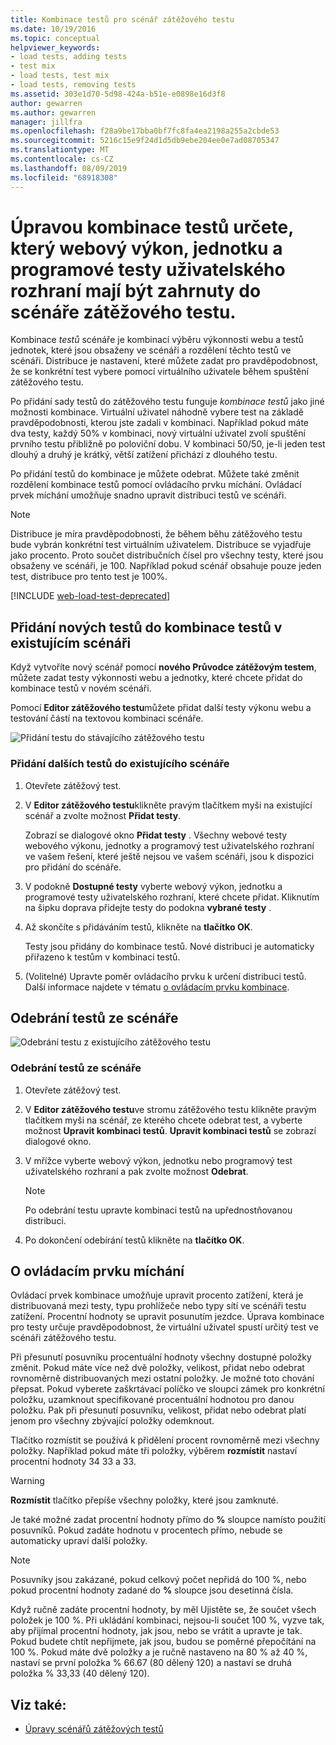 ```yaml
---
title: Kombinace testů pro scénář zátěžového testu
ms.date: 10/19/2016
ms.topic: conceptual
helpviewer_keywords:
- load tests, adding tests
- test mix
- load tests, test mix
- load tests, removing tests
ms.assetid: 303e1d70-5d98-424a-b51e-e0898e16d3f8
author: gewarren
ms.author: gewarren
manager: jillfra
ms.openlocfilehash: f28a9be17bba0bf7fc8fa4ea2198a255a2cbde53
ms.sourcegitcommit: 5216c15e9f24d1d5db9ebe204ee0e7ad08705347
ms.translationtype: MT
ms.contentlocale: cs-CZ
ms.lasthandoff: 08/09/2019
ms.locfileid: "68918308"
---
```

# <a name="edit-the-test-mix-to-specify-which-web-performance-unit-and-coded-ui-tests-to-include-in-a-load-test-scenario"></a>Úpravou kombinace testů určete, který webový výkon, jednotku a programové testy uživatelského rozhraní mají být zahrnuty do scénáře zátěžového testu.

Kombinace *testů* scénáře je kombinací výběru výkonnosti webu a testů jednotek, které jsou obsaženy ve scénáři a rozdělení těchto testů ve scénáři. Distribuce je nastavení, které můžete zadat pro pravděpodobnost, že se konkrétní test vybere pomocí virtuálního uživatele během spuštění zátěžového testu.

Po přidání sady testů do zátěžového testu funguje *kombinace testů* jako jiné možnosti kombinace. Virtuální uživatel náhodně vybere test na základě pravděpodobnosti, kterou jste zadali v kombinaci. Například pokud máte dva testy, každý 50% v kombinaci, nový virtuální uživatel zvolí spuštění prvního testu přibližně po poloviční dobu. V kombinaci 50/50, je-li jeden test dlouhý a druhý je krátký, větší zatížení přichází z dlouhého testu.

Po přidání testů do kombinace je můžete odebrat. Můžete také změnit rozdělení kombinace testů pomocí ovládacího prvku míchání. Ovládací prvek míchání umožňuje snadno upravit distribuci testů ve scénáři.

> [!NOTE]
> Distribuce je míra pravděpodobnosti, že během běhu zátěžového testu bude vybrán konkrétní test virtuálním uživatelem. Distribuce se vyjadřuje jako procento. Proto součet distribučních čísel pro všechny testy, které jsou obsaženy ve scénáři, je 100. Například pokud scénář obsahuje pouze jeden test, distribuce pro tento test je 100%.

[!INCLUDE [web-load-test-deprecated](includes/web-load-test-deprecated.md)]

## <a name="add-new-tests-to-a-test-mix-in-an-existing-scenario"></a>Přidání nových testů do kombinace testů v existujícím scénáři

Když vytvoříte nový scénář pomocí **nového Průvodce zátěžovým testem**, můžete zadat testy výkonnosti webu a jednotky, které chcete přidat do kombinace testů v novém scénáři.

Pomocí **Editor zátěžového testu**můžete přidat další testy výkonu webu a testování částí na textovou kombinaci scénáře.

![Přidání testu do stávajícího zátěžového testu](../test/media/ltest_addingtests.png)

### <a name="to-add-more-tests-to-an-existing-scenario"></a>Přidání dalších testů do existujícího scénáře

1. Otevřete zátěžový test.

2. V **Editor zátěžového testu**klikněte pravým tlačítkem myši na existující scénář a zvolte možnost **Přidat testy**.

     Zobrazí se dialogové okno **Přidat testy** . Všechny webové testy webového výkonu, jednotky a programový test uživatelského rozhraní ve vašem řešení, které ještě nejsou ve vašem scénáři, jsou k dispozici pro přidání do scénáře.

3. V podokně **Dostupné testy** vyberte webový výkon, jednotku a programové testy uživatelského rozhraní, které chcete přidat. Kliknutím na šipku doprava přidejte testy do podokna **vybrané testy** .

4. Až skončíte s přidáváním testů, klikněte na **tlačítko OK**.

     Testy jsou přidány do kombinace testů. Nové distribuci je automaticky přiřazeno k testům v kombinaci testů.

5. (Volitelné) Upravte poměr ovládacího prvku k určení distribuci testů. Další informace najdete v tématu [o ovládacím prvku kombinace](../test/edit-the-test-mix-to-specify-which-web-browsers-types-in-a-load-test-scenario.md).

## <a name="remove-tests-from-a-scenario"></a>Odebrání testů ze scénáře
![Odebrání testu z existujícího zátěžového testu](../test/media/ltest_removetest.png)

### <a name="to-remove-tests-from-a-scenario"></a>Odebrání testů ze scénáře

1. Otevřete zátěžový test.

2. V **Editor zátěžového testu**ve stromu zátěžového testu klikněte pravým tlačítkem myši na scénář, ze kterého chcete odebrat test, a vyberte možnost **Upravit kombinaci testů**. **Upravit kombinaci testů** se zobrazí dialogové okno.

3. V mřížce vyberte webový výkon, jednotku nebo programový test uživatelského rozhraní a pak zvolte možnost **Odebrat**.

    > [!NOTE]
    > Po odebrání testu upravte kombinaci testů na upřednostňovanou distribuci.

4. Po dokončení odebírání testů klikněte na **tlačítko OK**.

## <a name="EditingTestMixAboutMixControl"></a>O ovládacím prvku míchání
Ovládací prvek kombinace umožňuje upravit procento zatížení, která je distribuovaná mezi testy, typu prohlížeče nebo typy sítí ve scénáři testu zatížení. Procentní hodnoty se upravit posunutím jezdce. Úprava kombinace pro testy určuje pravděpodobnost, že virtuální uživatel spustí určitý test ve scénáři zátěžového testu.

Při přesunutí posuvníku procentuální hodnoty všechny dostupné položky změnit. Pokud máte více než dvě položky, velikost, přidat nebo odebrat rovnoměrně distribuovaných mezi ostatní položky. Je možné toto chování přepsat. Pokud vyberete zaškrtávací políčko ve sloupci zámek pro konkrétní položku, uzamknout specifikované procentuální hodnotou pro danou položku. Pak při přesunutí posuvníku, velikost, přidat nebo odebrat platí jenom pro všechny zbývající položky odemknout.

Tlačítko rozmístit se používá k přidělení procent rovnoměrně mezi všechny položky. Například pokud máte tři položky, výběrem **rozmístit** nastaví procentní hodnoty 34 33 a 33.

> [!WARNING]
> **Rozmístit** tlačítko přepíše všechny položky, které jsou zamknuté.

Je také možné zadat procentní hodnoty přímo do **%** sloupce namísto použití posuvníků. Pokud zadáte hodnotu v procentech přímo, nebude se automaticky upraví další položky.

> [!NOTE]
> Posuvníky jsou zakázané, pokud celkový počet nepřidá do 100 %, nebo pokud procentní hodnoty zadané do **%** sloupce jsou desetinná čísla.

Když ručně zadáte procentní hodnoty, by měl Ujistěte se, že součet všech položek je 100 %. Při ukládání kombinaci, nejsou-li součet 100 %, vyzve tak, aby přijímal procentní hodnoty, jak jsou, nebo se vrátit a upravte je tak. Pokud budete chtít nepřijmete, jak jsou, budou se poměrné přepočítání na 100 %.  Pokud máte dvě položky a je ručně nastaveno na 80 % až 40 %, nastaví se první položka % 66.67 (80 dělený 120) a nastaví se druhá položka % 33,33 (40 dělený 120).

## <a name="see-also"></a>Viz také:

- [Úpravy scénářů zátěžových testů](../test/edit-load-test-scenarios.md)
